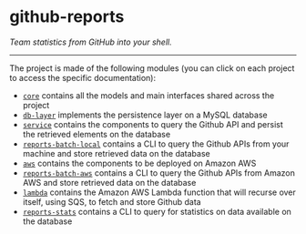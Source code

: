 github-reports
==============

_Team statistics from GitHub into your shell._

--------------

The project is made of the following modules (you can click on each project to access the specific documentation):

* [`core`](core/README.md) contains all the models and main interfaces shared across the project
* [`db-layer`](db-layer/README.md) implements the persistence layer on a MySQL database
* [`service`](service/README.md) contains the components to query the Github API and persist the retrieved elements on the database
* [`reports-batch-local`](reports-batch-local/README.md) contains a CLI to query the Github APIs from your machine and store retrieved data on the
database
* [`aws`](aws/README.md) contains the components to be deployed on Amazon AWS
* [`reports-batch-aws`](reports-batch-aws/README.md) contains a CLI to query the Github APIs from Amazon AWS and store retrieved data on the database
* [`lambda`](lambda/README.md) contains the Amazon AWS Lambda function that will recurse over itself, using SQS, to fetch and store Github data
* [`reports-stats`](reports-stats/README.md) contains a CLI to query for statistics on data available on the database

